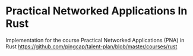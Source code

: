 # Practical Networked Applications In Rust

Implementation for the course Practical Networked Applications (PNA) in Rust https://github.com/pingcap/talent-plan/blob/master/courses/rust
